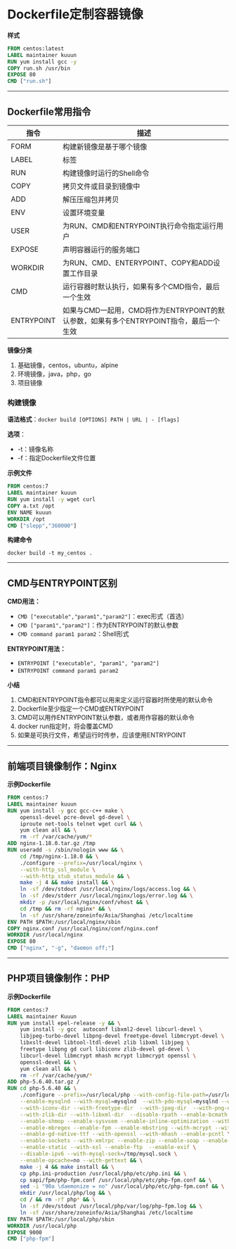 # Dockerfile定制容器镜像

**样式**
```dockerfile
FROM centos:latest
LABEL maintainer kuuun
RUN yum install gcc -y
COPY run.sh /usr/bin
EXPOSE 80
CMD ["run.sh"]
```
---

## Dockerfile常用指令

| 指令       | 描述                                                                                   |
| ---------- | -------------------------------------------------------------------------------------- |
| FORM       | 构建新镜像是基于哪个镜像                                                               |
| LABEL      | 标签                                                                                   |
| RUN        | 构建镜像时运行的Shell命令                                                              |
| COPY       | 拷贝文件或目录到镜像中                                                                 |
| ADD        | 解压压缩包并拷贝                                                                       |
| ENV        | 设置环境变量                                                                           |
| USER       | 为RUN、CMD和ENTRYPOINT执行命令指定运行用户                                             |
| EXPOSE     | 声明容器运行的服务端口                                                                 |
| WORKDIR    | 为RUN、CMD、ENTERYPOINT、COPY和ADD设置工作目录                                         |
| CMD        | 运行容器时默认执行，如果有多个CMD指令，最后一个生效                                    |
| ENTRYPOINT | 如果与CMD一起用，CMD将作为ENTRYPOINT的默认参数，如果有多个ENTRYPOINT指令，最后一个生效 |

**镜像分类**

1. 基础镜像，centos，ubuntu，alpine
2. 环境镜像，java，php，go
3. 项目镜像

### 构建镜像

**语法格式**：` docker build [OPTIONS] PATH | URL | - [flags] `

**选项**：

- -t：镜像名称
- -f：指定Dockerfile文件位置

**示例文件**
```dockerfile
FROM centos:7
LABEL maintainer kuuun
RUN yum install -y wget curl
COPY a.txt /opt
ENV NAME kuuun
WORKDIR /opt
CMD ["slepp","360000"]
```

**构建命令**
```shell
docker build -t my_centos .
```
---

## CMD与ENTRYPOINT区别

**CMD用法：**

- ` CMD ["executable","param1","param2"] `：exec形式（首选）
- ` CMD ["param1","param2"] `：作为ENTRYPOINT的默认参数 
- ` CMD command param1 param2 `：Shell形式 


**ENTRYPOINT用法：**

- ` ENTRYPOINT ["executable", "param1", "param2"] `
- ` ENTRYPOINT command param1 param2 `

**小结**

1. CMD和ENTRYPOINT指令都可以用来定义运行容器时所使用的默认命令
2. Dockerfile至少指定一个CMD或ENTRYPOINT 
3. CMD可以用作ENTRYPOINT默认参数，或者用作容器的默认命令 
4. docker run指定<command>时，将会覆盖CMD 
5. 如果是可执行文件，希望运行时传参，应该使用ENTRYPOINT

---

## 前端项目镜像制作：Nginx

**示例Dockerfile**
```dockerfile
FROM centos:7
LABEL maintainer kuuun
RUN yum install -y gcc gcc-c++ make \
    openssl-devel pcre-devel gd-devel \
    iproute net-tools telnet wget curl && \
    yum clean all && \
    rm -rf /var/cache/yum/*
ADD nginx-1.18.0.tar.gz /tmp
RUN useradd -s /sbin/nologin www && \
    cd /tmp/nginx-1.18.0 && \
    ./configure --prefix=/usr/local/nginx \
    --with-http_ssl_module \
    --with-http_stub_status_module && \
    make -j 4 && make install && \
    ln -sf /dev/stdout /usr/local/nginx/logs/access.log && \
    ln -sf /dev/stderr /usr/local/nginx/logs/error.log && \
    mkdir -p /usr/local/nginx/conf/vhost && \
    cd /tmp && rm -rf nginx* && \
    ln -sf /usr/share/zoneinfo/Asia/Shanghai /etc/localtime
ENV PATH $PATH:/usr/local/nginx/sbin
COPY nginx.conf /usr/local/nginx/conf/nginx.conf
WORKDIR /usr/local/nginx
EXPOSE 80
CMD ["nginx", "-g", "daemon off;"]
```

---

## PHP项目镜像制作：PHP

**示例Dockerfile**
```dockerfile
FROM centos:7
LABEL maintainer Kuuun
RUN yum install epel-release -y && \
    yum install -y gcc  autoconf libxml2-devel libcurl-devel \
    libjpeg-turbo-devel libpng-devel freetype-devel libmcrypt-devel \
    libxslt-devel libtool-ltdl-devel zlib libxml libjpeg \
    freetype libpng gd curl libiconv zlib-devel gd-devel \
    libcurl-devel libmcrypt mhash mcrypt libmcrypt openssl \
    openssl-devel && \
    yum clean all && \
    rm -rf /var/cache/yum/*
ADD php-5.6.40.tar.gz /
RUN cd php-5.6.40 && \
    ./configure --prefix=/usr/local/php --with-config-file-path=/usr/local/php/etc  \
    --enable-mysqlnd --with-mysql=mysqlnd  --with-pdo-mysql=mysqlnd --with-mysqli=mysqlnd \
    --with-iconv-dir --with-freetype-dir  --with-jpeg-dir  --with-png-dir  \
    --with-zlib-dir --with-libxml-dir  --disable-rpath --enable-bcmath \
    --enable-shmop --enable-sysvsem --enable-inline-optimization --with-curl \
    --enable-mbregex --enable-fpm --enable-mbstring --with-mcrypt --with-gd  \
    --enable-gd-native-ttf --with-openssl --with-mhash --enable-pcntl \
    --enable-sockets --with-xmlrpc --enable-zip --enable-soap --enable-short-tags \
    --enable-static --with-xsl --enable-ftp  --enable-exif \
    --disable-ipv6 --with-mysql-sock=/tmp/mysql.sock \
    --enable-opcache=no --with-gettext && \
    make -j 4 && make install && \
    cp php.ini-production /usr/local/php/etc/php.ini && \
    cp sapi/fpm/php-fpm.conf /usr/local/php/etc/php-fpm.conf && \
    sed -i "90a \daemonize = no" /usr/local/php/etc/php-fpm.conf && \
    mkdir /usr/local/php/log && \
    cd / && rm -rf php* && \
    ln -sf /dev/stdout /usr/local/php/var/log/php-fpm.log && \
    ln -sf /usr/share/zoneinfo/Asia/Shanghai /etc/localtime
ENV PATH $PATH:/usr/local/php/sbin
WORKDIR /usr/local/php
EXPOSE 9000
CMD ["php-fpm"]
```